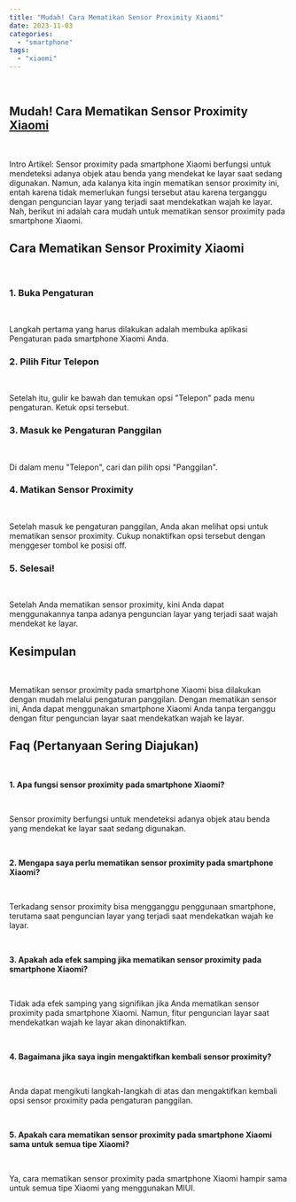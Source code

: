 ```yaml
---
title: "Mudah! Cara Mematikan Sensor Proximity Xiaomi"
date: 2023-11-03
categories: 
  - "smartphone"
tags: 
  - "xiaomi"
---
```


 

## Mudah! Cara Mematikan Sensor Proximity [Xiaomi](https://ajiekusumadhany.com/gadget/smartphone/xiaomi/)

 

Intro Artikel: Sensor proximity pada smartphone Xiaomi berfungsi untuk mendeteksi adanya objek atau benda yang mendekat ke layar saat sedang digunakan. Namun, ada kalanya kita ingin mematikan sensor proximity ini, entah karena tidak memerlukan fungsi tersebut atau karena terganggu dengan penguncian layar yang terjadi saat mendekatkan wajah ke layar. Nah, berikut ini adalah cara mudah untuk mematikan sensor proximity pada smartphone Xiaomi.

## Cara Mematikan Sensor Proximity Xiaomi

 

### 1\. Buka Pengaturan

 

Langkah pertama yang harus dilakukan adalah membuka aplikasi Pengaturan pada smartphone Xiaomi Anda.

### 2\. Pilih Fitur Telepon

 

Setelah itu, gulir ke bawah dan temukan opsi "Telepon" pada menu pengaturan. Ketuk opsi tersebut.

### 3\. Masuk ke Pengaturan Panggilan

 

Di dalam menu "Telepon", cari dan pilih opsi "Panggilan".

### 4\. Matikan Sensor Proximity

 

Setelah masuk ke pengaturan panggilan, Anda akan melihat opsi untuk mematikan sensor proximity. Cukup nonaktifkan opsi tersebut dengan menggeser tombol ke posisi off.

### 5\. Selesai!

 

Setelah Anda mematikan sensor proximity, kini Anda dapat menggunakannya tanpa adanya penguncian layar yang terjadi saat wajah mendekat ke layar.

## Kesimpulan

 

Mematikan sensor proximity pada smartphone Xiaomi bisa dilakukan dengan mudah melalui pengaturan panggilan. Dengan mematikan sensor ini, Anda dapat menggunakan smartphone Xiaomi Anda tanpa terganggu dengan fitur penguncian layar saat mendekatkan wajah ke layar.

## Faq (Pertanyaan Sering Diajukan)

 

**1\. Apa fungsi sensor proximity pada smartphone Xiaomi?**

 

Sensor proximity berfungsi untuk mendeteksi adanya objek atau benda yang mendekat ke layar saat sedang digunakan.

 

**2\. Mengapa saya perlu mematikan sensor proximity pada smartphone Xiaomi?**

 

Terkadang sensor proximity bisa mengganggu penggunaan smartphone, terutama saat penguncian layar yang terjadi saat mendekatkan wajah ke layar.

 

**3\. Apakah ada efek samping jika mematikan sensor proximity pada smartphone Xiaomi?**

 

Tidak ada efek samping yang signifikan jika Anda mematikan sensor proximity pada smartphone Xiaomi. Namun, fitur penguncian layar saat mendekatkan wajah ke layar akan dinonaktifkan.

 

**4\. Bagaimana jika saya ingin mengaktifkan kembali sensor proximity?**

 

Anda dapat mengikuti langkah-langkah di atas dan mengaktifkan kembali opsi sensor proximity pada pengaturan panggilan.

 

**5\. Apakah cara mematikan sensor proximity pada smartphone Xiaomi sama untuk semua tipe Xiaomi?**

 

Ya, cara mematikan sensor proximity pada smartphone Xiaomi hampir sama untuk semua tipe Xiaomi yang menggunakan MIUI.
